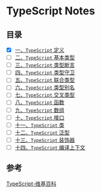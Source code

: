 # TypeScript Notes

## 目录

- [x] [一、`TypeScript` 定义](1_what_is_typescript.md)
- [ ] [二、`TypeScript` 基本类型](2_typescript_base.md)
- [ ] [三、`TypeScript` 类型断言](3_type_asset.md)
- [ ] [四、`TypeScript` 类型守卫](4_type_guard.md)
- [ ] [五、`TypeScript` 联合类型](5_union_types.md)
- [ ] [六、`TypeScript` 类型别名](6_type_aliases.md)
- [ ] [七、`TypeScript` 交叉类型](7_intersection_types.md)
- [ ] [八、`TypeScript` 函数](8_functions.md)
- [ ] [九、`TypeScript` 数组](9_arrays.md)
- [ ] [十、`TypeScript` 接口](10_interfaces.md)
- [ ] [十一、`TypeScript` 类](11_classes.md)
- [ ] [十二、`TypeScript` 泛型](12_generic.md)
- [ ] [十三、`TypeScript` 装饰器](13_decorator.md)
- [ ] [十四、`TypeScript` 编译上下文](14_compilation_context.md)

## 参考

[TypeScript-维基百科](https://zh.wikipedia.org/wiki/TypeScript)